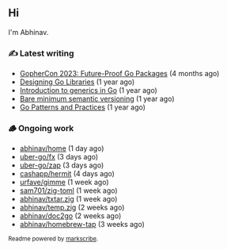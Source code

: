 ## Hi

I'm Abhinav.

### ✍️ Latest writing


- [GopherCon 2023: Future-Proof Go Packages](https://abhinavg.net/2023/09/27/future-proof-packages/) (4 months ago)
- [Designing Go Libraries](https://abhinavg.net/2022/12/06/designing-go-libraries/) (1 year ago)
- [Introduction to generics in Go](https://abhinavg.net/2022/11/23/generics-intro/) (1 year ago)
- [Bare minimum semantic versioning](https://abhinavg.net/2022/11/07/semver/) (1 year ago)
- [Go Patterns and Practices](https://abhinavg.net/2022/09/19/go-patterns-and-practices-talk/) (1 year ago)

### 🪵 Ongoing work


- [abhinav/home](https://github.com/abhinav/home) (1 day ago)
- [uber-go/fx](https://github.com/uber-go/fx) (3 days ago)
- [uber-go/zap](https://github.com/uber-go/zap) (3 days ago)
- [cashapp/hermit](https://github.com/cashapp/hermit) (4 days ago)
- [urfave/gimme](https://github.com/urfave/gimme) (1 week ago)
- [sam701/zig-toml](https://github.com/sam701/zig-toml) (1 week ago)
- [abhinav/txtar.zig](https://github.com/abhinav/txtar.zig) (1 week ago)
- [abhinav/temp.zig](https://github.com/abhinav/temp.zig) (2 weeks ago)
- [abhinav/doc2go](https://github.com/abhinav/doc2go) (2 weeks ago)
- [abhinav/homebrew-tap](https://github.com/abhinav/homebrew-tap) (3 weeks ago)

<sub>Readme powered by [markscribe](https://github.com/muesli/markscribe).</sub>

